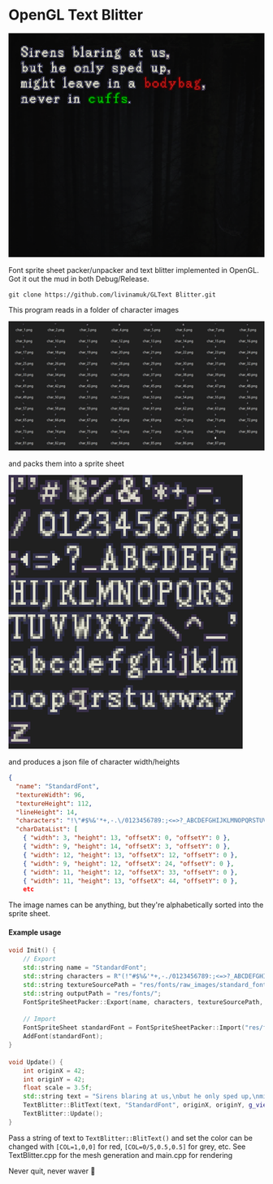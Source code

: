 ﻿# OpenGL Text Blitter

![Image1](Image1.png)


Font sprite sheet packer/unpacker and text blitter implemented in OpenGL. Got it out the mud in both Debug/Release.

```
git clone https://github.com/livinamuk/GLText Blitter.git
```

This program reads in a folder of character images

![Image2](Image2.png)

and packs them into a sprite sheet

![Image2](Image3.png)

and produces a json file of character width/heights

```json
{
  "name": "StandardFont",
  "textureWidth": 96,
  "textureHeight": 112,
  "lineHeight": 14,
  "characters": "!\"#$%&'*+,-.\/0123456789:;<=>?_ABCDEFGHIJKLMNOPQRSTUVWXYZ\\^_`abcdefghijklmnopqrstuvwxyz ",
  "charDataList": [
    { "width": 3, "height": 13, "offsetX": 0, "offsetY": 0 },
    { "width": 9, "height": 14, "offsetX": 3, "offsetY": 0 },
    { "width": 12, "height": 13, "offsetX": 12, "offsetY": 0 },
    { "width": 9, "height": 12, "offsetX": 24, "offsetY": 0 },
    { "width": 11, "height": 12, "offsetX": 33, "offsetY": 0 },
    { "width": 11, "height": 13, "offsetX": 44, "offsetY": 0 },
    etc
```

The image names can be anything, but they're alphabetically sorted into the sprite sheet. 

#### Example usage ####

```cpp
void Init() {
    // Export
    std::string name = "StandardFont";
    std::string characters = R"(!"#$%&'*+,-./0123456789:;<=>?_ABCDEFGHIJKLMNOPQRSTUVWXYZ\^_`abcdefghijklmnopqrstuvwxyz )";
    std::string textureSourcePath = "res/fonts/raw_images/standard_font/";
    std::string outputPath = "res/fonts/";
    FontSpriteSheetPacker::Export(name, characters, textureSourcePath, outputPath);

    // Import
    FontSpriteSheet standardFont = FontSpriteSheetPacker::Import("res/fonts/StandardFont.json");
    AddFont(standardFont);
}

void Update() {
    int originX = 42;
    int originY = 42;
    float scale = 3.5f;
    std::string text = "Sirens blaring at us,\nbut he only sped up,\nmight leave in a [COL=0.9,0.1,0.1]bodybag[COL=1,1,1], \nnever in [COL=0,0.9,0]cuffs[COL=1,1,1].";
    TextBlitter::BlitText(text, "StandardFont", originX, originY, g_viewportWidth, g_viewportHeight, scale);
    TextBlitter::Update();
}
```

Pass a string of text to `TextBlitter::BlitText()` and set the color can be changed with `[COL=1,0,0]` for red, `[COL=0/5,0.5,0.5]` for grey, etc. See TextBlitter.cpp for the mesh generation and main.cpp for rendering

Never quit, never waver 🌹
